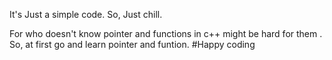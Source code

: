 It's Just a simple code. So, Just chill.

For who doesn't know pointer and functions in c++ might be hard for them .
So, at first go and learn pointer and funtion.
#Happy coding
